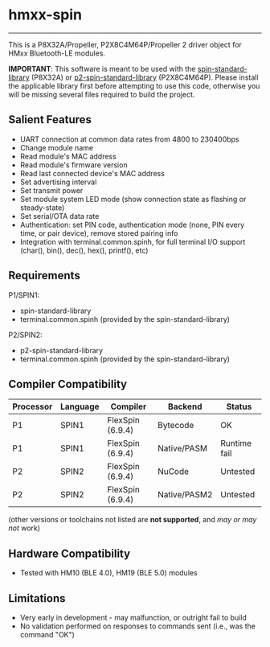 # hmxx-spin
-----------

This is a P8X32A/Propeller, P2X8C4M64P/Propeller 2 driver object for HMxx Bluetooth-LE modules.

**IMPORTANT**: This software is meant to be used with the [spin-standard-library](https://github.com/avsa242/spin-standard-library) (P8X32A) or [p2-spin-standard-library](https://github.com/avsa242/p2-spin-standard-library) (P2X8C4M64P). Please install the applicable library first before attempting to use this code, otherwise you will be missing several files required to build the project.


## Salient Features

* UART connection at common data rates from 4800 to 230400bps
* Change module name
* Read module's MAC address
* Read module's firmware version
* Read last connected device's MAC address
* Set advertising interval
* Set transmit power
* Set module system LED mode (show connection state as flashing or steady-state)
* Set serial/OTA data rate
* Authentication: set PIN code, authentication mode (none, PIN every time, or pair device), remove stored pairing info
* Integration with terminal.common.spinh, for full terminal I/O support (char(), bin(), dec(), hex(), printf(), etc)


## Requirements

P1/SPIN1:
* spin-standard-library
* terminal.common.spinh (provided by the spin-standard-library)

P2/SPIN2:
* p2-spin-standard-library
* terminal.common.spinh (provided by the spin-standard-library)

## Compiler Compatibility

| Processor | Language | Compiler               | Backend      | Status                |
|-----------|----------|------------------------|--------------|-----------------------|
| P1        | SPIN1    | FlexSpin (6.9.4)       | Bytecode     | OK                    |
| P1        | SPIN1    | FlexSpin (6.9.4)       | Native/PASM  | Runtime fail          |
| P2        | SPIN2    | FlexSpin (6.9.4)       | NuCode       | Untested              |
| P2        | SPIN2    | FlexSpin (6.9.4)       | Native/PASM2 | Untested              |

(other versions or toolchains not listed are __not supported__, and _may or may not_ work)


## Hardware Compatibility

* Tested with HM10 (BLE 4.0), HM19 (BLE 5.0) modules


## Limitations

* Very early in development - may malfunction, or outright fail to build
* No validation performed on responses to commands sent (i.e., was the command "OK")

